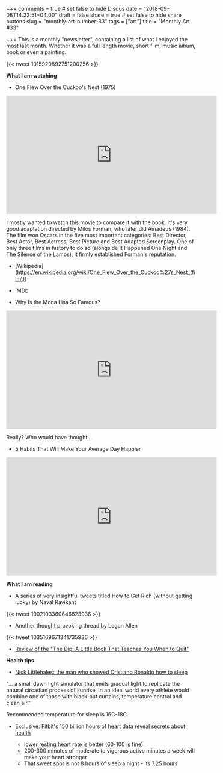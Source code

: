 +++
comments = true	# set false to hide Disqus
date = "2018-09-08T14:22:51+04:00"
draft = false
share = true	# set false to hide share buttons
slug = "monthly-art-number-33"
tags = ["art"]
title = "Monthly Art #33"

+++
This is a monthly "newsletter", containing a list of what I enjoyed the most
last month. Whether it was a full length movie, short film, music album, book
or even a painting.

{{< tweet 1015920892751200256 >}}

<!--more-->

**What I am watching**

* One Flew Over the Cuckoo's Nest (1975)

<iframe width="560" height="315" src="https://www.youtube-nocookie.com/embed/OXrcDonY-B8?rel=0" frameborder="0" allow="autoplay; encrypted-media" allowfullscreen></iframe>

I mostly wanted to watch this movie to compare it with the book. It's very good
adaptation directed by Milos Forman, who later did Amadeus (1984). The film won
Oscars in the five most important categories: Best Director, Best Actor, Best
Actress, Best Picture and Best Adapted Screenplay. One of only three films in
history to do so (alongside It Happened One Night and The Silence of the
Lambs), it firmly established Forman's reputation.


  * [Wikipedia](https://en.wikipedia.org/wiki/One_Flew_Over_the_Cuckoo%27s_Nest_(film\))
  * [IMDb](https://www.imdb.com/title/tt0073486/)


* Why Is the Mona Lisa So Famous?

<iframe width="560" height="315" src="https://www.youtube-nocookie.com/embed/A_DRNbpsU3Q?rel=0" frameborder="0" allow="autoplay; encrypted-media" allowfullscreen></iframe>

Really? Who would have thought...

* 5 Habits That Will Make Your Average Day Happier

<iframe width="560" height="315" src="https://www.youtube-nocookie.com/embed/plZymgBEC4c?rel=0&amp;start=199" frameborder="0" allow="autoplay; encrypted-media" allowfullscreen></iframe>

**What I am reading**

* A series of very insightful tweets titled How to Get Rich (without getting lucky) by Naval Ravikant

{{< tweet 1002103360646823936 >}}

* Another thought provoking thread by Logan Allen

{{< tweet 1035169671341735936 >}}

* [Review of the "The Dip: A Little Book That Teaches You When to Quit"](https://www.goodreads.com/review/show/208082262?book_show_action=true)

**Health tips**

* [Nick Littlehales: the man who showed Cristiano Ronaldo how to sleep](https://www.theguardian.com/football/blog/2015/jul/23/nick-littlehales-the-man-who-taught-cristiano-ronaldo-how-to-sleep)

"... a small dawn light simulator that emits gradual light to replicate the
natural circadian process of sunrise. In an ideal world every athlete would
combine one of those with black-out curtains, temperature control and clean
air."

Recommended temperature for sleep is 16C-18C.

* [Exclusive: Fitbit's 150 billion hours of heart data reveal secrets about health](https://finance.yahoo.com/news/exclusive-fitbits-150-billion-hours-heart-data-reveals-secrets-human-health-133124215.html)


  * lower resting heart rate is better (60-100 is fine)
  * 200-300 minutes of moderate to vigorous active minutes a week will make your heart stronger
  * That sweet spot is not 8 hours of sleep a night - its 7.25 hours

